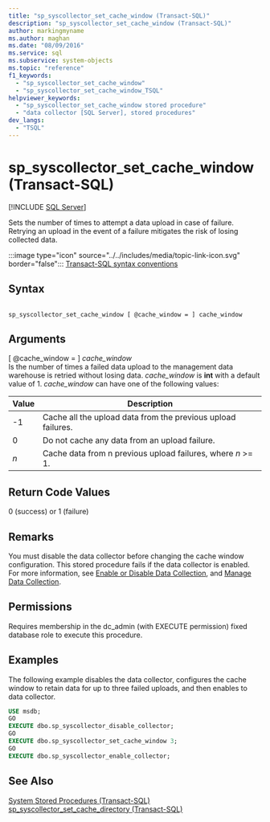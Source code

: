 ```yaml
---
title: "sp_syscollector_set_cache_window (Transact-SQL)"
description: "sp_syscollector_set_cache_window (Transact-SQL)"
author: markingmyname
ms.author: maghan
ms.date: "08/09/2016"
ms.service: sql
ms.subservice: system-objects
ms.topic: "reference"
f1_keywords:
  - "sp_syscollector_set_cache_window"
  - "sp_syscollector_set_cache_window_TSQL"
helpviewer_keywords:
  - "sp_syscollector_set_cache_window stored procedure"
  - "data collector [SQL Server], stored procedures"
dev_langs:
  - "TSQL"
---
```

# sp_syscollector_set_cache_window (Transact-SQL)
[!INCLUDE [SQL Server](../../includes/applies-to-version/sqlserver.md)]

  Sets the number of times to attempt a data upload in case of failure. Retrying an upload in the event of a failure mitigates the risk of losing collected data.  

  
 :::image type="icon" source="../../includes/media/topic-link-icon.svg" border="false"::: [Transact-SQL syntax conventions](../../t-sql/language-elements/transact-sql-syntax-conventions-transact-sql.md)  
  
## Syntax  
  
```  
  
sp_syscollector_set_cache_window [ @cache_window = ] cache_window   
```  
  
## Arguments  
 [ @cache_window = ] *cache_window*  
 Is the number of times a failed data upload to the management data warehouse is retried without losing data. *cache_window* is **int** with a default value of 1. *cache_window* can have one of the following values:  
  
|Value|Description|  
|-----------|-----------------|  
|-1|Cache all the upload data from the previous upload failures.|  
|0|Do not cache any data from an upload failure.|  
|*n*|Cache data from n previous upload failures, where *n* >= 1.|  
  
## Return Code Values  
 0 (success) or 1 (failure)  
  
## Remarks  
 You must disable the data collector before changing the cache window configuration. This stored procedure fails if the data collector is enabled. For more information, see [Enable or Disable Data Collection](../../relational-databases/data-collection/enable-or-disable-data-collection.md), and [Manage Data Collection](../../relational-databases/data-collection/manage-data-collection.md).  
  
## Permissions  
 Requires membership in the dc_admin (with EXECUTE permission) fixed database role to execute this procedure.  
  
## Examples  
 The following example disables the data collector, configures the cache window to retain data for up to three failed uploads, and then enables to data collector.  
  
```sql  
USE msdb;  
GO  
EXECUTE dbo.sp_syscollector_disable_collector;  
GO  
EXECUTE dbo.sp_syscollector_set_cache_window 3;  
GO  
EXECUTE dbo.sp_syscollector_enable_collector;  
```  
  
## See Also  
 [System Stored Procedures &#40;Transact-SQL&#41;](../../relational-databases/system-stored-procedures/system-stored-procedures-transact-sql.md)   
 [sp_syscollector_set_cache_directory &#40;Transact-SQL&#41;](../../relational-databases/system-stored-procedures/sp-syscollector-set-cache-directory-transact-sql.md)  
  
  
